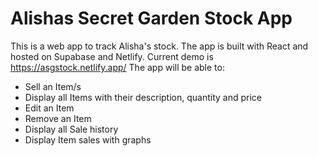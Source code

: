 # Alishas Secret Garden Stock App 
This is a web app to track Alisha's stock. The app is built with React and hosted on Supabase and Netlify.
Current demo is https://asgstock.netlify.app/
The app will be able to:
- Sell an Item/s
- Display all Items with their description, quantity and price
- Edit an Item
- Remove an Item
- Display all Sale history
- Display Item sales with graphs
